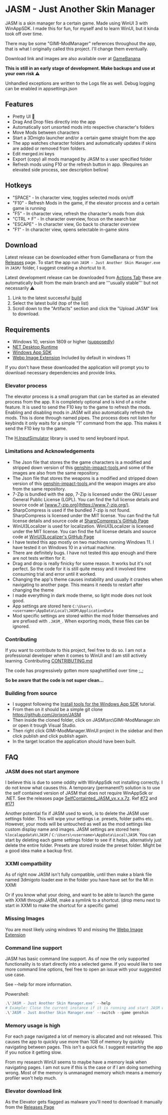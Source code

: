 # JASM - Just Another Skin Manager

JASM is a skin manager for a certain game. Made using WinUI 3 with WinAppSDK. 
I made this for fun, for myself and to learn WinUI, but it kinda took off over time.

There may be some "GIMI-ModManager" references throughout the app, that is what I originally called this project. I'll change them eventually.


Download link and images are also available over at [GameBanana](https://gamebanana.com/tools/14574)

**This is still in an early stage of development. Make backups and use at your own risk ⚠️** 

Unhandled exceptions are written to the Logs file as well. Debug logging can be enabled in appsettings.json 



## Features
- Pretty UI 👀
- Drag And Drop files directly into the app
- Automatically sort unsorted mods into respective character's folders
- Move Mods between characters
- Start a 3Dmigto launcher and/or a certain game straight from the app
- The app watches character folders and automatically updates if skins are added or removed from folders.
- Edit merged.ini keys
- Export (copy) all mods managed by JASM to a user specified folder
- Refresh mods using F10 or the refresh button in app. (Requires an elevated side process, see description bellow)


## Hotkeys
- "SPACE" - In character view, toggles selected mods on/off
- "F10" - Refresh Mods in the game, if the elevator process and a certain game is running
- "F5" - In character view, refresh the character's mods from disk
- "CTRL + F" - In character overview, focus on the search bar
- "ESCAPE" - In character view, Go back to character overview
- "F1" - In character view, opens selectable in-game skins

## Download
Latest release can be downloaded either from GameBanana or from the [Releases](https://github.com/Jorixon/JASM/releases) page. To start the app run ```JASM - Just Another Skin Manager.exe``` in ```JASM/``` folder, I suggest creating a shortcut to it.

Latest development release can be downloaded from [Actions Tab](https://github.com/Jorixon/JASM/actions/workflows/dotnet-desktop.yml?query=branch%3Amain+is%3Asuccess) these are automatically built from the main branch and are '''usually stable''' but not necessarily ⚠️
1. Link to the latest successful [build](https://github.com/Jorixon/JASM/actions/workflows/dotnet-desktop.yml?query=branch%3Amain+is%3Asuccess)
2. Select the latest build (top of the list)
3. Scroll down to the "Artifacts" section and click the "Upload JASM" link to download.

## Requirements
- Windows 10, version 1809 or higher ([supposedly](https://learn.microsoft.com/en-us/windows/apps/windows-app-sdk/))
- [NET Desktop Runtime](https://aka.ms/dotnet-core-applaunch?missing_runtime=true&arch=x64&rid=win10-x64&apphost_version=9.0.0&gui=true)
- [Windows App SDK](https://learn.microsoft.com/en-us/windows/apps/windows-app-sdk/downloads)
- [Webp Image Extension](https://apps.microsoft.com/detail/9pg2dk419drg?hl=en-US&gl=US) Included by default in windows 11

If you don't have these downloaded the application will prompt you to download necessary dependencies and provide links.
 

### Elevator process
The elevator process is a small program that can be started as an elevated process from the app. It is completely optional and is kind of a niche feature.
It is used to send the F10 key to the game to refresh the mods. Enabling and disabling mods in JASM will also automatically refresh the mods. This is done through named pipes. 
The process does not listen for keybinds it only waits for a simple "1" command from the app. This makes it send the F10 key to the game.

The [H.InputSimulator](https://github.com/HavenDV/H.InputSimulator) library is used to send keyboard input.


### Limitations and Acknowledgements
- The Json file that stores the the game characters is a modified and stripped down version of this [genshin-impact-tools ](https://github.com/tokafew420/genshin-impact-tools/blob/3d10e411a411b8ed532356ccb45fcd80b6b2383b/data/characters.json) and some of the images are also from the same repository.
- The Json file that stores the weapons is a modified and stripped down version of this [genshin-impact-tools ](https://github.com/tokafew420/genshin-impact-tools/blob/94d55e8b88d5580d84e6b0991ce82e2798220d44/data/weapons.json) and the weapon images are also from the same repository.
- 7-Zip is bundled with the app, 7-Zip is licensed under the GNU Lesser General Public License (LGPL). You can find the full license details and source code at [www.7-zip.org](https://www.7-zip.org/).
- SharpCompress is used if the bundled 7-zip is not found. SharpCompress is licensed under the MIT license. You can find the full license details and source code at [SharpCompress's GitHub Page](https://github.com/adamhathcock/sharpcompress)
- WinUI3Localizer is used for localization. WinUI3Localizer is licensed under the MIT license. You can find the full license details and source code at [WinUI3Localizer's GitHub Page](https://github.com/AndrewKeepCoding/WinUI3Localizer)
- I have tested this app mostly on two machines running Windows 11. I have tested it on Windows 10 in a virtual machine.
- There are definitely bugs. I have not tested this app enough and there are not tests written for it.
- Drag and drop is really finicky for some reason. It works but it's not perfect. So the code for it is still quite messy and it involved time consuming trial and error until it worked.
- Changing the app's theme causes instability and usually it crashes when navigating to another page. This means it needs to restart after changing the theme
- I made everything in dark mode theme, so light mode does not look good.
- App settings are stored here ```C:\Users\<username>\AppData\Local\JASM\ApplicationData```
- Mod specific settings are stored within the mod folder themselves and are prefixed with ```.JASM_```. When exporting mods, these files can be ignored.

### Contributing
If you want to contribute to this project, feel free to do so. I am not a professional developer when it comes to WinUI and I am still actively learning. Contributing [CONTRIBUTING.md](https://github.com/Jorixon/JASM/blob/main/CONTRIBUTING.md)

The code has progressively gotten more spaghettified over time ;_;

**So be aware that the code is not super clean...**


### Building from source
- I suggest following the [Install tools for the Windows App SDK](https://learn.microsoft.com/en-us/windows/apps/windows-app-sdk/set-up-your-development-environment?tabs=cs-vs-community%2Ccpp-vs-community%2Cvs-2022-17-1-a%2Cvs-2022-17-1-b) tutorial.
- From then on it should be a simple git clone https://github.com/Jorixon/JASM
- Then inside the cloned folder, click on JASM\src\GIMI-ModManager.sln or open it trough Visual Studio.
- Then right click GIMI-ModManager.WinUI project in the sidebar and then click publish and click publish again.
- In the target location the application should have been built.

## FAQ

### JASM does not start anymore

I believe this is due to some oddity with WinAppSdk not installing correctly. I do not know what causes this. A temporary (permanent?) solution is to use the self contained version of JASM that does not require WinAppSdk or .NET. See the releases page [SelfContainted_JASM_vx.x.x.7z](https://github.com/Jorixon/JASM/releases). Ref [#72](https://github.com/Jorixon/JASM/issues/72) and [#171](https://github.com/Jorixon/JASM/issues/171)

Another potential fix if JASM used to work, is to delete the JASM user settings folder. This will wipe your settings i.e. presets, folder paths etc. However, your mods will be untouched as well as the mod settings like custom display name and images. JASM settings are stored here: `%localappdata%\JASM` / `C:\Users\<username>\AppData\Local\JASM`. You can start by deleting each game settings folder to see if it helps, alternativly just delete the entire folder. Presets are stored inside the preset folder. Might be a good idea make a backup first.

### XXMI compatbility
As of right now JASM isn't fully compatible, until then make a blank file named 3dmigoto loader.exe in the folder you have have set for the MI in XXMI

Or if you know what your doing, and want to be able to launch the game with XXMI through JASM, make a symlink to a shortcut. (drop menu next to start in XXMI to make the shortcut for a specific game)


### Missing Images
You are most likely using windows 10 and missing the [Webp Image Extension](https://apps.microsoft.com/detail/9pg2dk419drg?hl=en-US&gl=US)


### Command line support

JASM has basic command line support. As of now the only supported functionality is to start directly into a selected game. If you would like to see more command line options, feel free to open an issue with your suggested use case.

See --help for more information.

Powershell:
```powershell
.\'JASM - Just Another Skin Manager.exe' --help
# Example: Close the current instance if it is running and start JASM with the selected game
.\'JASM - Just Another Skin Manager.exe' --switch --game genshin
```

### Memory usage is high

For each page navigated a lot of memory is allocated and not released. This causes the app to quickly use more than 1GB of memory by quickly navigating between pages. This isn't a quick fix. I suggest restarting the app if you notice it getting slow.

From my research WinUI seems to maybe have a memory leak when navigating pages. I am not sure if this is the case or if I am doing something wrong. Most of the memory is unmanaged memory which means a memory profiler won't help much. 


### Elevator download link

As the Elevator  gets flagged as malware you'll need to download it manually from the [Releases Page](https://github.com/Jorixon/JASM/releases/tag/v2.14.3)
